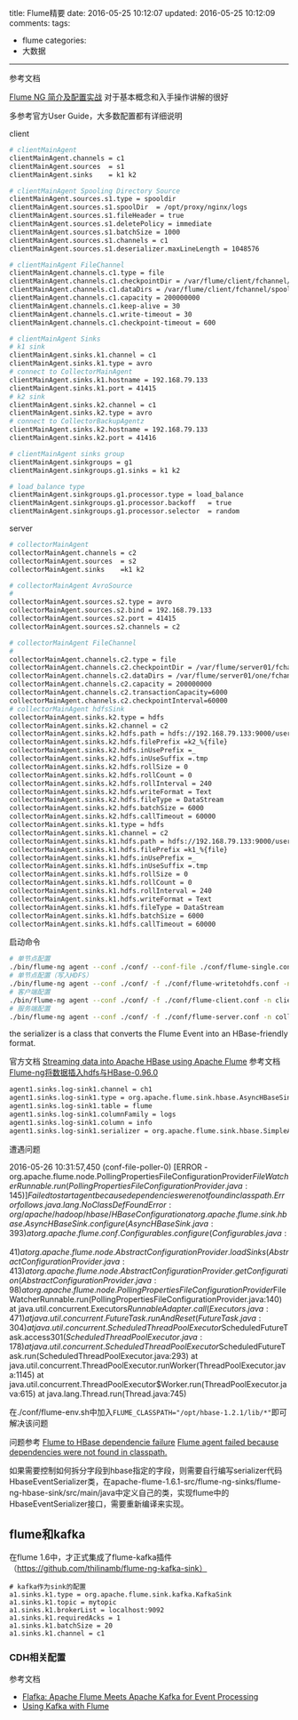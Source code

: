 title: Flume精要
date: 2016-05-25 10:12:07
updated: 2016-05-25 10:12:09
comments:
tags:
- flume
categories:
- 大数据

---

参考文档

[Flume NG 简介及配置实战](http://my.oschina.net/leejun2005/blog/288136) 对于基本概念和入手操作讲解的很好

多参考官方User Guide，大多数配置都有详细说明

client

```bash
# clientMainAgent
clientMainAgent.channels = c1
clientMainAgent.sources  = s1
clientMainAgent.sinks    = k1 k2

# clientMainAgent Spooling Directory Source
clientMainAgent.sources.s1.type = spooldir
clientMainAgent.sources.s1.spoolDir  = /opt/proxy/nginx/logs
clientMainAgent.sources.s1.fileHeader = true
clientMainAgent.sources.s1.deletePolicy = immediate
clientMainAgent.sources.s1.batchSize = 1000
clientMainAgent.sources.s1.channels = c1
clientMainAgent.sources.s1.deserializer.maxLineLength = 1048576

# clientMainAgent FileChannel
clientMainAgent.channels.c1.type = file
clientMainAgent.channels.c1.checkpointDir = /var/flume/client/fchannel/spool/checkpoint
clientMainAgent.channels.c1.dataDirs = /var/flume/client/fchannel/spool/data
clientMainAgent.channels.c1.capacity = 200000000
clientMainAgent.channels.c1.keep-alive = 30
clientMainAgent.channels.c1.write-timeout = 30
clientMainAgent.channels.c1.checkpoint-timeout = 600

# clientMainAgent Sinks
# k1 sink
clientMainAgent.sinks.k1.channel = c1
clientMainAgent.sinks.k1.type = avro
# connect to CollectorMainAgent
clientMainAgent.sinks.k1.hostname = 192.168.79.133
clientMainAgent.sinks.k1.port = 41415 
# k2 sink
clientMainAgent.sinks.k2.channel = c1
clientMainAgent.sinks.k2.type = avro
# connect to CollectorBackupAgentz
clientMainAgent.sinks.k2.hostname = 192.168.79.133
clientMainAgent.sinks.k2.port = 41416

# clientMainAgent sinks group
clientMainAgent.sinkgroups = g1
clientMainAgent.sinkgroups.g1.sinks = k1 k2

# load_balance type
clientMainAgent.sinkgroups.g1.processor.type = load_balance
clientMainAgent.sinkgroups.g1.processor.backoff   = true
clientMainAgent.sinkgroups.g1.processor.selector  = random
```

server

```bash
# collectorMainAgent
collectorMainAgent.channels = c2
collectorMainAgent.sources  = s2
collectorMainAgent.sinks    =k1 k2

# collectorMainAgent AvroSource
#
collectorMainAgent.sources.s2.type = avro
collectorMainAgent.sources.s2.bind = 192.168.79.133
collectorMainAgent.sources.s2.port = 41415
collectorMainAgent.sources.s2.channels = c2

# collectorMainAgent FileChannel
#
collectorMainAgent.channels.c2.type = file
collectorMainAgent.channels.c2.checkpointDir = /var/flume/server01/fchannel/spool/checkpoint
collectorMainAgent.channels.c2.dataDirs = /var/flume/server01/one/fchannel/spool/data,/var/flume/server01/two/fchannel/spool/data
collectorMainAgent.channels.c2.capacity = 200000000
collectorMainAgent.channels.c2.transactionCapacity=6000
collectorMainAgent.channels.c2.checkpointInterval=60000
# collectorMainAgent hdfsSink
collectorMainAgent.sinks.k2.type = hdfs
collectorMainAgent.sinks.k2.channel = c2
collectorMainAgent.sinks.k2.hdfs.path = hdfs://192.168.79.133:9000/user/hadoop/flume%{dir}
collectorMainAgent.sinks.k2.hdfs.filePrefix =k2_%{file}
collectorMainAgent.sinks.k2.hdfs.inUsePrefix =_
collectorMainAgent.sinks.k2.hdfs.inUseSuffix =.tmp
collectorMainAgent.sinks.k2.hdfs.rollSize = 0
collectorMainAgent.sinks.k2.hdfs.rollCount = 0
collectorMainAgent.sinks.k2.hdfs.rollInterval = 240
collectorMainAgent.sinks.k2.hdfs.writeFormat = Text
collectorMainAgent.sinks.k2.hdfs.fileType = DataStream
collectorMainAgent.sinks.k2.hdfs.batchSize = 6000
collectorMainAgent.sinks.k2.hdfs.callTimeout = 60000
collectorMainAgent.sinks.k1.type = hdfs
collectorMainAgent.sinks.k1.channel = c2
collectorMainAgent.sinks.k1.hdfs.path = hdfs://192.168.79.133:9000/user/hadoop/flume%{dir}
collectorMainAgent.sinks.k1.hdfs.filePrefix =k1_%{file}
collectorMainAgent.sinks.k1.hdfs.inUsePrefix =_
collectorMainAgent.sinks.k1.hdfs.inUseSuffix =.tmp
collectorMainAgent.sinks.k1.hdfs.rollSize = 0
collectorMainAgent.sinks.k1.hdfs.rollCount = 0
collectorMainAgent.sinks.k1.hdfs.rollInterval = 240
collectorMainAgent.sinks.k1.hdfs.writeFormat = Text
collectorMainAgent.sinks.k1.hdfs.fileType = DataStream
collectorMainAgent.sinks.k1.hdfs.batchSize = 6000
collectorMainAgent.sinks.k1.hdfs.callTimeout = 60000
```

启动命令

```bash
# 单节点配置
./bin/flume-ng agent --conf ./conf/ --conf-file ./conf/flume-single.conf --name a1 -Dflume.root.logger=INFO,console
# 单节点配置（写入HDFS）
./bin/flume-ng agent --conf ./conf/ -f ./conf/flume-writetohdfs.conf -n agent1 -Dflume.root.logger=INFO,console
# 客户端配置
./bin/flume-ng agent --conf ./conf/ -f ./conf/flume-client.conf -n clientMainAgent -Dflume.root.logger=DEBUG,console
# 服务端配置
./bin/flume-ng agent --conf ./conf/ -f ./conf/flume-server.conf -n collectorMainAgent -Dflume.root.logger=DEBUG,console
```

the serializer is a class that converts the Flume Event into an HBase-friendly format.

官方文档 
[Streaming data into Apache HBase using Apache Flume](https://blogs.apache.org/flume/entry/streaming_data_into_apache_hbase)
参考文档
[Flume-ng将数据插入hdfs与HBase-0.96.0](http://www.aboutyun.com/thread-7912-1-1.html)

```bash
agent1.sinks.log-sink1.channel = ch1
agent1.sinks.log-sink1.type = org.apache.flume.sink.hbase.AsyncHBaseSink
agent1.sinks.log-sink1.table = flume
agent1.sinks.log-sink1.columnFamily = logs
agent1.sinks.log-sink1.column = info
agent1.sinks.log-sink1.serializer = org.apache.flume.sink.hbase.SimpleAsyncHbaseEventSerializer
```

遭遇问题

2016-05-26 10:31:57,450 (conf-file-poller-0) [ERROR - org.apache.flume.node.PollingPropertiesFileConfigurationProvider$FileWatcherRunnable.run(PollingPropertiesFileConfigurationProvider.java:145)] Failed to start agent because dependencies were not found in classpath. Error follows.
java.lang.NoClassDefFoundError: org/apache/hadoop/hbase/HBaseConfiguration
    at org.apache.flume.sink.hbase.AsyncHBaseSink.configure(AsyncHBaseSink.java:393)
    at org.apache.flume.conf.Configurables.configure(Configurables.java:41)
    at org.apache.flume.node.AbstractConfigurationProvider.loadSinks(AbstractConfigurationProvider.java:413)
    at org.apache.flume.node.AbstractConfigurationProvider.getConfiguration(AbstractConfigurationProvider.java:98)
    at org.apache.flume.node.PollingPropertiesFileConfigurationProvider$FileWatcherRunnable.run(PollingPropertiesFileConfigurationProvider.java:140)
    at java.util.concurrent.Executors$RunnableAdapter.call(Executors.java:471)
    at java.util.concurrent.FutureTask.runAndReset(FutureTask.java:304)
    at java.util.concurrent.ScheduledThreadPoolExecutor$ScheduledFutureTask.access$301(ScheduledThreadPoolExecutor.java:178)
    at java.util.concurrent.ScheduledThreadPoolExecutor$ScheduledFutureTask.run(ScheduledThreadPoolExecutor.java:293)
    at java.util.concurrent.ThreadPoolExecutor.runWorker(ThreadPoolExecutor.java:1145)
    at java.util.concurrent.ThreadPoolExecutor$Worker.run(ThreadPoolExecutor.java:615)
    at java.lang.Thread.run(Thread.java:745)


在./conf/flume-env.sh中加入```FLUME_CLASSPATH="/opt/hbase-1.2.1/lib/*"```即可解决该问题

问题参考
[Flume to HBase dependencie failure](http://stackoverflow.com/questions/28600781/flume-to-hbase-dependencie-failure)
[Flume agent failed because dependencies were not found in classpath.](https://community.hortonworks.com/questions/22067/flume-agent-failed-because-dependencies-were-not-f.html)


如果需要控制如何拆分字段到hbase指定的字段，则需要自行编写serializer代码HbaseEventSerializer类，在apache-flume-1.6.1-src/flume-ng-sinks/flume-ng-hbase-sink/src/main/java中定义自己的类，实现flume中的HbaseEventSerializer接口，需要重新编译来实现。


## flume和kafka

在flume 1.6中，才正式集成了flume-kafka插件（https://github.com/thilinamb/flume-ng-kafka-sink）

```
# kafka作为sink的配置
a1.sinks.k1.type = org.apache.flume.sink.kafka.KafkaSink
a1.sinks.k1.topic = mytopic
a1.sinks.k1.brokerList = localhost:9092
a1.sinks.k1.requiredAcks = 1
a1.sinks.k1.batchSize = 20
a1.sinks.k1.channel = c1
```

### CDH相关配置

参考文档 
+ [Flafka: Apache Flume Meets Apache Kafka for Event Processing](http://blog.cloudera.com/blog/2014/11/flafka-apache-flume-meets-apache-kafka-for-event-processing/)
+ [Using Kafka with Flume](http://www.cloudera.com/documentation/kafka/latest/topics/kafka_flume.html)